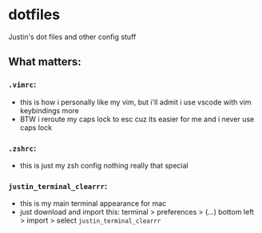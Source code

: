 # dotfiles
Justin's dot files and other config stuff

## What matters:

### `.vimrc`: 
- this is how i personally like my vim, but i'll admit i use vscode with vim keybindings more
- BTW i reroute my caps lock to esc cuz its easier for me and i never use caps lock

### `.zshrc`:
- this is just my zsh config nothing really that special

### `justin_terminal_clearrr`:
- this is my main terminal appearance for mac
- just download and import this: terminal > preferences > (...) bottom left > import > select `justin_terminal_clearrr`
